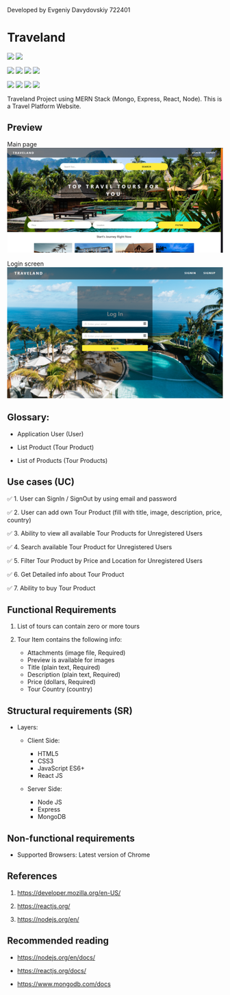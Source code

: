 Developed by Evgeniy Davydovskiy 722401

# Traveland

![](https://img.shields.io/badge/progress-developing-green)
![](https://img.shields.io/badge/version-0.0-green)

![](https://img.shields.io/badge/language-JavaScript-yellow)
![](https://img.shields.io/badge/version-ES6+-yellow)
![](https://img.shields.io/badge/html-HTML5-red)
![](https://img.shields.io/badge/css-CSS3-blue)

![](https://img.shields.io/badge/React-js-blue)
![](https://img.shields.io/badge/Node-js-green)
![](https://img.shields.io/badge/Express-js-orange)
![](https://img.shields.io/badge/Mongo-DB-green)

Traveland Project using MERN Stack (Mongo, Express, React, Node). This is a Travel Platform Website.

## Preview

Main page
![](preview/main.png)

Login screen
![](preview/login.png)

## Glossary:

-   Application User (User)

-   List Product (Tour Product)

-   List of Products (Tour Products)

## Use cases (UC)

✅ 1. User can SignIn / SignOut by using email and password

✅ 2. User can add own Tour Product (fill with title, image, description, price, country)

✅ 3. Ability to view all available Tour Products for Unregistered Users

✅ 4. Search available Tour Product for Unregistered Users

✅ 5. Filter Tour Product by Price and Location for Unregistered Users

✅ 6. Get Detailed info about Tour Product

✅ 7. Ability to buy Tour Product

## Functional Requirements

1. List of tours can contain zero or more tours

2. Tour Item contains the following info:

    - Attachments (image file, Required)
    - Preview is available for images
    - Title (plain text, Required)
    - Description (plain text, Required)
    - Price (dollars, Required)
    - Tour Country (country)

## Structural requirements (SR)

-   Layers:

    -   Client Side:

        -   HTML5
        -   CSS3
        -   JavaScript ES6+
        -   React JS

    -   Server Side:
        -   Node JS
        -   Express
        -   MongoDB

## Non-functional requirements

-   Supported Browsers: Latest version of Chrome

## References

1. https://developer.mozilla.org/en-US/

2. https://reactjs.org/

3. https://nodejs.org/en/

## Recommended reading

-   https://nodejs.org/en/docs/

-   https://reactjs.org/docs/

-   https://www.mongodb.com/docs
